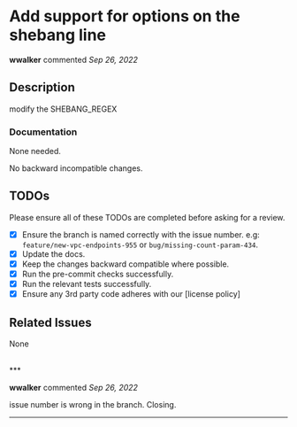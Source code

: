 # Add support for options on the shebang line

**wwalker** commented *Sep 26, 2022*

## Description

modify the SHEBANG_REGEX

### Documentation

None needed.

No backward incompatible changes.

## TODOs

Please ensure all of these TODOs are completed before asking for a review.

- [x] Ensure the branch is named correctly with the issue number. e.g: `feature/new-vpc-endpoints-955` or `bug/missing-count-param-434`.
- [x] Update the docs.
- [x] Keep the changes backward compatible where possible.
- [x] Run the pre-commit checks successfully.
- [x] Run the relevant tests successfully.
- [x] Ensure any 3rd party code adheres with our [license policy]

## Related Issues

None

<br />
***


**wwalker** commented *Sep 26, 2022*

issue number is wrong in the branch.  Closing.
***

